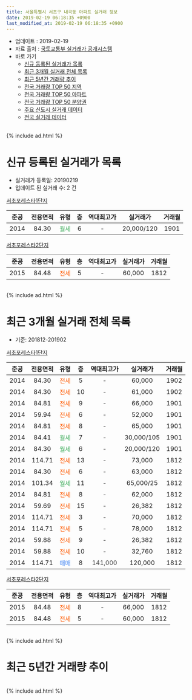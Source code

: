 ```yaml
---
title: 서울특별시 서초구 내곡동 아파트 실거래 정보
date: 2019-02-19 06:18:35 +0900
last_modified_at: 2019-02-19 06:18:35 +0900
---
```


* 업데이트 : 2019-02-19
* 자료 출처 : [국토교통부 실거래가 공개시스템](http://rt.molit.go.kr)
* 바로 가기
    * [신규 등록된 실거래가 목록](#신규-등록된-실거래가-목록)
    * [최근 3개월 실거래 전체 목록](#최근-3개월-실거래-전체-목록)
    * [최근 5년간 거래량 추이](#최근-5년간-거래량-추이)
    * [전국 거래량 TOP 50 지역](https://ayogom.github.io/apt-trade-info/최근-3개월-전국에서-가장-거래가-많이-발생한-지역)
    * [전국 거래량 TOP 50 아파트](https://ayogom.github.io/apt-trade-info/최근-3개월-전국에서-가장-거래가-많이-발생한-아파트)
    * [전국 거래량 TOP 50 분양권](https://ayogom.github.io/apt-trade-info/최근-3개월-전국에서-가장-거래가-많이-발생한-분양권)
    * [주요 신도시 실거래 데이터](https://ayogom.github.io/apt-trade-info/주요-신도시)
    * [전국 실거래 데이터](https://ayogom.github.io/apt-trade-info/전국)
<br>
{% include ad.html %}
<br>

# 신규 등록된 실거래가 목록
* 실거래가 등록일: 20190219
* 업데이트 된 실거래 수: 2 건


[서초포레스타1단지](https://search.naver.com/search.naver?query=%EC%84%9C%EC%9A%B8%ED%8A%B9%EB%B3%84%EC%8B%9C+%EC%84%9C%EC%B4%88%EA%B5%AC+%EB%82%B4%EA%B3%A1%EB%8F%99+%EC%84%9C%EC%B4%88%ED%8F%AC%EB%A0%88%EC%8A%A4%ED%83%801%EB%8B%A8%EC%A7%80)

|준공|전용면적|유형|층|역대최고가|실거래가|거래월|
|:---:|:---:|:---:|:---:|:---:|:---:|:---:|
|2014|84.30|<span style="color:#34a853">월세</span>|6|<span style="color:#444444">-</span>|20,000/120|1901|

[서초포레스타2단지](https://search.naver.com/search.naver?query=%EC%84%9C%EC%9A%B8%ED%8A%B9%EB%B3%84%EC%8B%9C+%EC%84%9C%EC%B4%88%EA%B5%AC+%EB%82%B4%EA%B3%A1%EB%8F%99+%EC%84%9C%EC%B4%88%ED%8F%AC%EB%A0%88%EC%8A%A4%ED%83%802%EB%8B%A8%EC%A7%80)

|준공|전용면적|유형|층|역대최고가|실거래가|거래월|
|:---:|:---:|:---:|:---:|:---:|:---:|:---:|
|2015|84.48|<span style="color:#ff5a00">전세</span>|5|<span style="color:#444444">-</span>|60,000|1812|


<br>
{% include ad.html %}
<br>

# 최근 3개월 실거래 전체 목록
* 기준: 201812-201902


[서초포레스타1단지](https://search.naver.com/search.naver?query=%EC%84%9C%EC%9A%B8%ED%8A%B9%EB%B3%84%EC%8B%9C+%EC%84%9C%EC%B4%88%EA%B5%AC+%EB%82%B4%EA%B3%A1%EB%8F%99+%EC%84%9C%EC%B4%88%ED%8F%AC%EB%A0%88%EC%8A%A4%ED%83%801%EB%8B%A8%EC%A7%80)

|준공|전용면적|유형|층|역대최고가|실거래가|거래월|
|:---:|:---:|:---:|:---:|:---:|:---:|:---:|
|2014|84.30|<span style="color:#ff5a00">전세</span>|5|<span style="color:#444444">-</span>|60,000|1902|
|2014|84.30|<span style="color:#ff5a00">전세</span>|10|<span style="color:#444444">-</span>|61,000|1902|
|2014|84.81|<span style="color:#ff5a00">전세</span>|9|<span style="color:#444444">-</span>|66,000|1901|
|2014|59.94|<span style="color:#ff5a00">전세</span>|6|<span style="color:#444444">-</span>|52,000|1901|
|2014|84.81|<span style="color:#ff5a00">전세</span>|8|<span style="color:#444444">-</span>|65,000|1901|
|2014|84.41|<span style="color:#34a853">월세</span>|7|<span style="color:#444444">-</span>|30,000/105|1901|
|2014|84.30|<span style="color:#34a853">월세</span>|6|<span style="color:#444444">-</span>|20,000/120|1901|
|2014|114.71|<span style="color:#ff5a00">전세</span>|13|<span style="color:#444444">-</span>|73,000|1812|
|2014|84.30|<span style="color:#ff5a00">전세</span>|6|<span style="color:#444444">-</span>|63,000|1812|
|2014|101.34|<span style="color:#34a853">월세</span>|11|<span style="color:#444444">-</span>|65,000/25|1812|
|2014|84.81|<span style="color:#ff5a00">전세</span>|8|<span style="color:#444444">-</span>|62,000|1812|
|2014|59.69|<span style="color:#ff5a00">전세</span>|15|<span style="color:#444444">-</span>|26,382|1812|
|2014|114.71|<span style="color:#ff5a00">전세</span>|3|<span style="color:#444444">-</span>|70,000|1812|
|2014|114.71|<span style="color:#ff5a00">전세</span>|5|<span style="color:#444444">-</span>|78,000|1812|
|2014|59.88|<span style="color:#ff5a00">전세</span>|9|<span style="color:#444444">-</span>|26,382|1812|
|2014|59.88|<span style="color:#ff5a00">전세</span>|10|<span style="color:#444444">-</span>|32,760|1812|
|2014|114.71|<span style="color:#4285f3">매매</span>|8|<span style="color:#444444">141,000</span>|120,000|1812|

[서초포레스타2단지](https://search.naver.com/search.naver?query=%EC%84%9C%EC%9A%B8%ED%8A%B9%EB%B3%84%EC%8B%9C+%EC%84%9C%EC%B4%88%EA%B5%AC+%EB%82%B4%EA%B3%A1%EB%8F%99+%EC%84%9C%EC%B4%88%ED%8F%AC%EB%A0%88%EC%8A%A4%ED%83%802%EB%8B%A8%EC%A7%80)

|준공|전용면적|유형|층|역대최고가|실거래가|거래월|
|:---:|:---:|:---:|:---:|:---:|:---:|:---:|
|2015|84.48|<span style="color:#ff5a00">전세</span>|8|<span style="color:#444444">-</span>|66,000|1812|
|2015|84.48|<span style="color:#ff5a00">전세</span>|5|<span style="color:#444444">-</span>|60,000|1812|


<br>
{% include ad.html %}
<br>

# 최근 5년간 거래량 추이


<div style="width:100%;">
    <canvas id="deal_progress" height="200"></canvas>
</div>

<script>
new Chart(document.getElementById("deal_progress"), {
    type: 'line',
    data: {
        labels: ['201402','201403','201404','201405','201406','201407','201408','201409','201410','201411','201412','201501','201502','201503','201504','201505','201506','201507','201508','201509','201510','201511','201512','201601','201602','201603','201604','201605','201606','201607','201608','201609','201610','201611','201612','201701','201702','201703','201704','201705','201706','201707','201708','201709','201710','201711','201712','201801','201802','201803','201804','201805','201806','201807','201808','201809','201810','201811','201812','201901','201902'],
        datasets: [{
            label: '매매',
            pointRadius: 1,
            data: [0, 0, 0, 0, 0, 0, 5, 16, 23, 5, 2, 1, 10, 17, 12, 6, 6, 3, 4, 5, 9, 6, 5, 0, 1, 0, 2, 4, 2, 11, 7, 3, 13, 8, 3, 1, 2, 3, 5, 18, 23, 30, 18, 22, 8, 10, 20, 31, 12, 10, 4, 1, 2, 5, 19, 6, 2, 0, 1, 0, 0],
            borderColor: "rgba(255, 201, 14, 1)",
            backgroundColor: "rgba(255, 201, 14, 0.5)",
            fill: false,
            lineTension: 0
        },{
            label: '전월세',
            pointRadius: 1,
            data: [1, 2, 13, 1, 4, 11, 22, 40, 35, 20, 9, 12, 7, 4, 7, 3, 59, 40, 33, 15, 18, 5, 6, 5, 6, 2, 5, 7, 15, 12, 25, 33, 55, 18, 23, 16, 8, 9, 10, 16, 10, 12, 63, 29, 12, 11, 12, 16, 12, 12, 7, 6, 11, 14, 15, 8, 48, 10, 11, 5, 2],
            borderColor: "rgba(0, 141, 185, 1)",
            backgroundColor: "rgba(0, 141, 185, 0.5)",
            fill: false,
            lineTension: 0
        }
        ]
    },
    options: {
        responsive: true,
        title: {
            display: false
        },
        tooltips: {
            mode: 'index',
            intersect: false
        },
        hover: {
            mode: 'nearest',
            intersect: true
        },
        scales: {
            xAxes: [{
                display: true,
                scaleLabel: {
                    display: true,
                    labelString: '년/월'
                }
            }],
            yAxes: [{
                display: true,
                ticks: {
                    suggestedMin: 0,
                },
                scaleLabel: {
                    display: true,
                    labelString: '실거래 수'
                }
            }]
        }
    }
});

</script>


<br>
{% include ad.html %}
<br>

